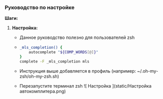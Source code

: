 ### Руководство по настройке



**Шаги:**

1. **Настройка:**
   * Данное руководство полезно для пользователей zsh 

   * 
      ```zsh
      _mls_completion() {
          autocomplete "${COMP_WORDS[@]}"
      }
      complete -F _mls_completion mls
      ```   
   * Инструкция выше добавляется в профиль (например: ~/.oh-my-zsh/oh-my-zsh.sh)
   * Перезапустите терминал zsh
   ![ Настройка ](static/Настройка автокомплитера.png)
